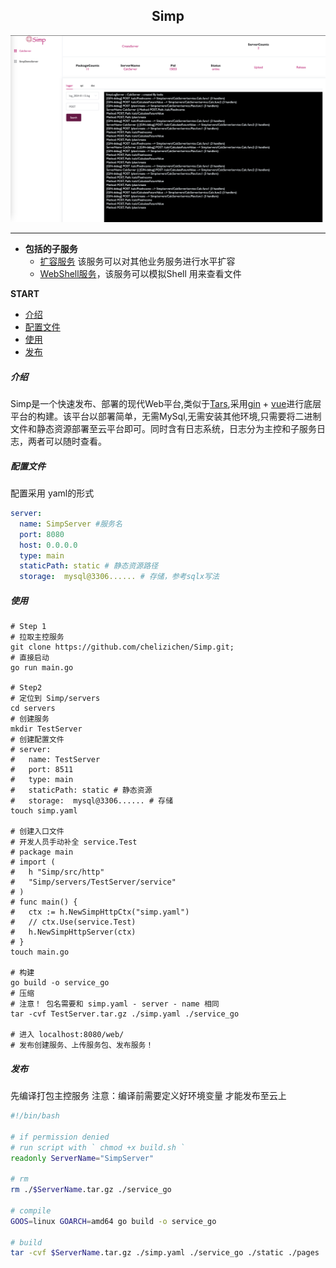 <h2 align="center">Simp</h2>

<img src="./static/img/main_control.png" />

***
- **包括的子服务**
  - [扩容服务](https://github.com/chelizichen/SimpExpansionServer) 该服务可以对其他业务服务进行水平扩容
  - [WebShell服务](https://github.com/chelizichen/SimpShellServer)，该服务可以模拟Shell 用来查看文件

**START**

- [介绍](#介绍)
- [配置文件](#配置文件)
- [使用](#使用)
- [发布](#发布)

##### 介绍

Simp是一个快速发布、部署的现代Web平台,类似于[Tars](https://github.com/TarsCloud/Tars),采用[gin](https://github.com/gin-gonic/gin) + [vue](https://github.com/vuejs/vue)进行底层平台的构建。该平台以部署简单，无需MySql,无需安装其他环境,只需要将二进制文件和静态资源部署至云平台即可。同时含有日志系统，日志分为主控和子服务日志，两者可以随时查看。

##### 配置文件

配置采用 yaml的形式

````yaml
server:
  name: SimpServer #服务名
  port: 8080 
  host: 0.0.0.0  
  type: main 
  staticPath: static # 静态资源路径
  storage:  mysql@3306...... # 存储，参考sqlx写法
````

##### 使用

````shell
# Step 1
# 拉取主控服务 
git clone https://github.com/chelizichen/Simp.git;
# 直接启动
go run main.go

# Step2
# 定位到 Simp/servers
cd servers
# 创建服务
mkdir TestServer
# 创建配置文件
# server:
#   name: TestServer
#   port: 8511
#   type: main
#   staticPath: static # 静态资源
#   storage:  mysql@3306...... # 存储
touch simp.yaml

# 创建入口文件
# 开发人员手动补全 service.Test 
# package main
# import (
# 	h "Simp/src/http"
# 	"Simp/servers/TestServer/service"
# )
# func main() {
# 	ctx := h.NewSimpHttpCtx("simp.yaml")
# 	// ctx.Use(service.Test)
# 	h.NewSimpHttpServer(ctx)
# }
touch main.go

# 构建
go build -o service_go
# 压缩 
# 注意！ 包名需要和 simp.yaml - server - name 相同
tar -cvf TestServer.tar.gz ./simp.yaml ./service_go

# 进入 localhost:8080/web/
# 发布创建服务、上传服务包、发布服务！

````

##### 发布

先编译打包主控服务
注意：编译前需要定义好环境变量
才能发布至云上

````sh
#!/bin/bash  

# if permission denied
# run script with ` chmod +x build.sh ` 
readonly ServerName="SimpServer"

# rm
rm ./$ServerName.tar.gz ./service_go

# compile
GOOS=linux GOARCH=amd64 go build -o service_go

# build
tar -cvf $ServerName.tar.gz ./simp.yaml ./service_go ./static ./pages
````
